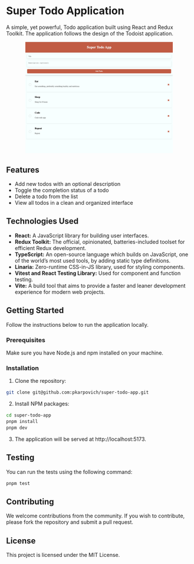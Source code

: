 # Super Todo Application

A simple, yet powerful, Todo application built using React and Redux Toolkit. The application follows the design of the Todoist application.

<div align="center">
  <img class="logo" src="https://raw.githubusercontent.com/pkarpovich/super-todo-app/main/public/example-screenshot.png" width="400px" alt="Spot | Effortless Deployment"/>
</div>

## Features

- Add new todos with an optional description
- Toggle the completion status of a todo
- Delete a todo from the list
- View all todos in a clean and organized interface

## Technologies Used

- **React:** A JavaScript library for building user interfaces.
- **Redux Toolkit:** The official, opinionated, batteries-included toolset for efficient Redux development.
- **TypeScript:** An open-source language which builds on JavaScript, one of the world’s most used tools, by adding static type definitions.
- **Linaria:** Zero-runtime CSS-in-JS library, used for styling components.
- **Vitest and React Testing Library:** Used for component and function testing.
- **Vite:** A build tool that aims to provide a faster and leaner development experience for modern web projects.

## Getting Started

Follow the instructions below to run the application locally.

### Prerequisites

Make sure you have Node.js and npm installed on your machine.

### Installation

1. Clone the repository:
```bash
git clone git@github.com:pkarpovich/super-todo-app.git
```

2. Install NPM packages:

```bash
cd super-todo-app
pnpm install
pnpm dev
```

3. The application will be served at http://localhost:5173.

## Testing
You can run the tests using the following command:

```bash
pnpm test
```

## Contributing
We welcome contributions from the community. If you wish to contribute, please fork the repository and submit a pull request.

## License
This project is licensed under the MIT License.
